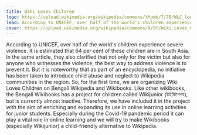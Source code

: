 ```yaml
---
title: Wiki Loves Children
logo: https://upload.wikimedia.org/wikipedia/commons/thumb/7/78/WLC_logo.svg/150px-WLC_logo.svg.png
lead: According to UNICEF, over half of the world's children experience severe violence. It is estimated that 64 per cent of these children are in South Asia. 
cover: https://upload.wikimedia.org/wikipedia/commons/9/9f/Wiki_Loves_Children_2021_banner.svg
---
```

According to UNICEF, over half of the world's children experience severe violence. It is estimated that 64 per cent of these children are in South Asia. In the same article, they also clarified that not only for the victim but also for anyone who witnesses the violence, the best way to address violence is to prevent it. But it is noteworthy that as part of an encyclopedia, no initiative has been taken to introduce child abuse and neglect to Wikipedia communities in the region. So, for the first time, we are organizing Wiki Loves Children on Bengali Wikipedia and Wikibooks. Like other wikibooks, the Bengali Wikibooks has a project for children called Wikijunior (উইকিশৈশব), but is currently almost inactive. Therefore, we have included it in the project with the aim of enriching and expanding its use in online learning activities for junior students. Especially during the Covid-19 pandemic period it can play a vital role in online learning and we will try to make Wikibooks (especially Wikijunior) a child-friendly alternative to Wikipedia.